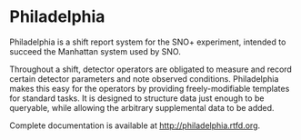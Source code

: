 Philadelphia
============
Philadelphia is a shift report system for the SNO+ experiment, intended to succeed the Manhattan system used by SNO.

Throughout a shift, detector operators are obligated to measure and record certain detector parameters and note observed conditions. Philadelphia makes this easy for the operators by providing freely-modifiable templates for standard tasks. It is designed to structure data just enough to be queryable, while allowing the arbitrary supplemental data to be added.

Complete documentation is available at http://philadelphia.rtfd.org.